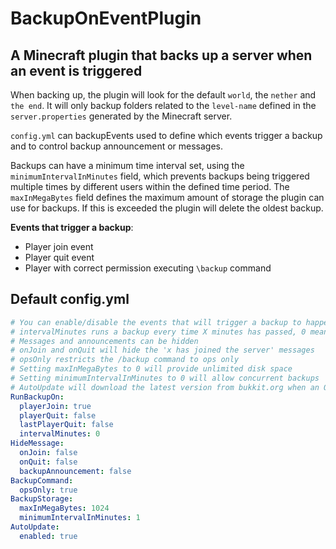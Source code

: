 # BackupOnEventPlugin
## A Minecraft plugin that backs up a server when an event is triggered
When backing up, the plugin will look for the default `world`, the `nether` and `the end`. It will only backup folders related to the `level-name` defined in the `server.properties` generated by the Minecraft server.

`config.yml` can backupEvents used to define which events trigger a backup and to control backup announcement or messages.

Backups can have a minimum time interval set, using the `minimumIntervalInMinutes` field, which prevents backups being triggered multiple times by different users within the defined time period. The `maxInMegaBytes` field defines the maximum amount of storage the plugin can use for backups. If this is exceeded the plugin will delete the oldest backup.

**Events that trigger a backup**:
  - Player join event
  - Player quit event
  - Player with correct permission executing `\backup` command

## Default config.yml
```yaml
# You can enable/disable the events that will trigger a backup to happen
# intervalMinutes runs a backup every time X minutes has passed, 0 means disabled
# Messages and announcements can be hidden
# onJoin and onQuit will hide the 'x has joined the server' messages
# opsOnly restricts the /backup command to ops only
# Setting maxInMegaBytes to 0 will provide unlimited disk space
# Setting minimumIntervalInMinutes to 0 will allow concurrent backups
# AutoUpdate will download the latest version from bukkit.org when an Op joins the server
RunBackupOn:
  playerJoin: true
  playerQuit: false
  lastPlayerQuit: false
  intervalMinutes: 0
HideMessage:
  onJoin: false
  onQuit: false
  backupAnnouncement: false
BackupCommand:
  opsOnly: true
BackupStorage:
  maxInMegaBytes: 1024
  minimumIntervalInMinutes: 1
AutoUpdate:
  enabled: true

```
